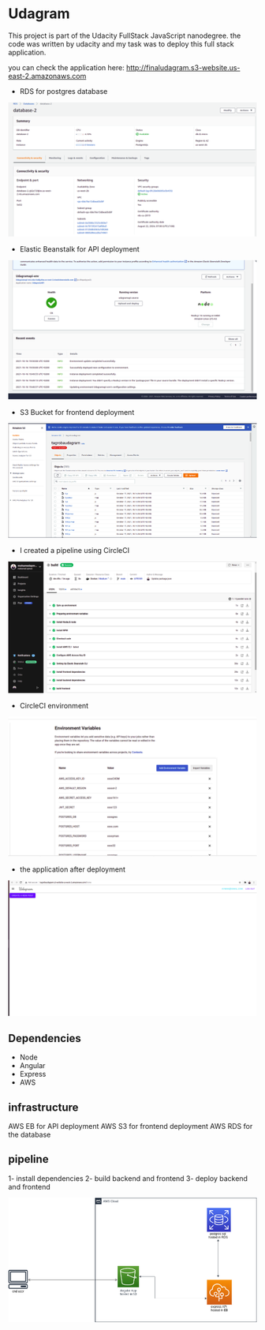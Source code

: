 # Udagram

This project is part of the Udacity FullStack JavaScript nanodegree. the code was written by udacity and my task was to deploy this full stack application.

you can check the application here:
http://finaludagram.s3-website.us-east-2.amazonaws.com

* RDS for postgres database 

![RDS](./Documentation/RDS.png)

* Elastic Beanstalk for API deployment

![EB](./Documentation/EB.png)

* S3 Bucket for frontend deployment

![s3](./Documentation/rsz_1screenshot_from_2021-10-17_18-19-39.png)

* I created a pipeline using CircleCI

![circleci](./Documentation/circleci.png)

* CircleCI environment

![env](./Documentation/env.png)

* the application after deployment

![app](./Documentation/app.png)

## Dependencies

- Node
- Angular
- Express
- AWS

## infrastructure

AWS EB for API deployment
AWS S3 for frontend deployment
AWS RDS for the database

## pipeline

1- install dependencies
2- build backend and frontend
3- deploy backend and frontend

![diagram](./Documentation/x.drawio.png)
